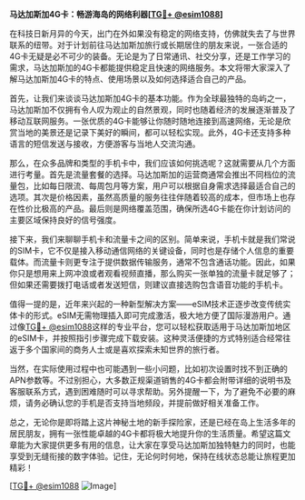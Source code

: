 **马达加斯加4G卡：畅游海岛的网络利器[[TG💪+ @esim1088](https://t.me/s/esim1088)]**

在科技日新月异的今天，出门在外如果没有稳定的网络支持，仿佛就失去了与世界联系的纽带。对于计划前往马达加斯加旅行或长期居住的朋友来说，一张合适的4G卡无疑是必不可少的装备。无论是为了日常通讯、社交分享，还是工作学习的需求，马达加斯加的4G卡都能提供稳定且快速的网络服务。本文将带大家深入了解马达加斯加4G卡的特点、使用场景以及如何选择适合自己的产品。

首先，让我们来谈谈马达加斯加4G卡的基本功能。作为全球最独特的岛屿之一，马达加斯加不仅拥有令人叹为观止的自然景观，同时也随着经济的发展逐渐普及了移动互联网服务。一张优质的4G卡能够让你随时随地连接到高速网络，无论是欣赏当地的美景还是记录下美好的瞬间，都可以轻松实现。此外，4G卡还支持多种语言的短信发送与接收，方便游客与当地人交流沟通。

那么，在众多品牌和类型的手机卡中，我们应该如何挑选呢？这就需要从几个方面进行考量。首先是流量套餐的选择。马达加斯加的运营商通常会推出不同档位的流量包，比如每日限流、每周包月等方案，用户可以根据自身需求选择最适合自己的选项。其次是价格因素，虽然高质量的服务往往伴随着较高的成本，但市场上也存在性价比极高的产品。最后则是网络覆盖范围，确保所选4G卡能在你计划访问的主要区域保持良好的信号强度。

接下来，我们来聊聊手机卡和流量卡之间的区别。简单来说，手机卡就是我们常说的SIM卡，它不仅是接入移动通信网络的关键设备，同时也是存储个人信息的重要载体。而流量卡则更专注于提供数据传输服务，通常不包含通话功能。因此，如果你只是想用来上网冲浪或者观看视频直播，那么购买一张单独的流量卡就足够了；但如果还需要拨打电话或者发送短信，则建议直接选购包含语音功能的手机卡。

值得一提的是，近年来兴起的一种新型解决方案——eSIM技术正逐步改变传统实体卡的形式。eSIM无需物理插入即可完成激活，极大地方便了国际漫游用户。通过像[TG💪+ @esim1088](https://t.me/s/esim1088)这样的专业平台，您可以轻松获取适用于马达加斯加地区的eSIM卡，并按照指引步骤完成下载安装。这种灵活便捷的方式特别适合经常往返于多个国家间的商务人士或是喜欢探索未知世界的旅行者。

当然，在实际使用过程中也可能遇到一些小问题，比如初次设置时找不到正确的APN参数等。不过别担心，大多数正规渠道销售的4G卡都会附带详细的说明书及客服联系方式，遇到困难随时可以寻求帮助。另外提醒一下，为了避免不必要的麻烦，请务必确认您的手机是否支持当地频段，并提前做好相关准备工作。

总之，无论你是即将踏上这片神秘土地的新手探险家，还是已经在岛上生活多年的居民朋友，拥有一张性能卓越的4G卡都将极大地提升你的生活质量。希望这篇文章能为大家提供更多有用的信息，让大家在享受马达加斯加独特魅力的同时，也能享受到无缝衔接的数字体验。记住，无论何时何地，保持在线状态总能让旅程更加精彩！

[[TG💪+ @esim1088](https://t.me/s/esim1088) ![Image](https://i.postimg.cc/4NQfJmqS/Snipaste-2025-05-13-00-14-12.png)]